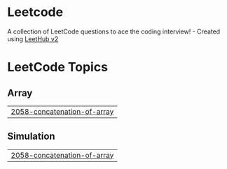 # Leetcode
A collection of LeetCode questions to ace the coding interview! - Created using [LeetHub v2](https://github.com/arunbhardwaj/LeetHub-2.0)

<!---LeetCode Topics Start-->
# LeetCode Topics
## Array
|  |
| ------- |
| [2058-concatenation-of-array](https://github.com/Yaswanthrangu/Leetcode/tree/master/2058-concatenation-of-array) |
## Simulation
|  |
| ------- |
| [2058-concatenation-of-array](https://github.com/Yaswanthrangu/Leetcode/tree/master/2058-concatenation-of-array) |
<!---LeetCode Topics End-->